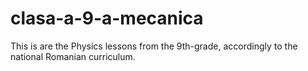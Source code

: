 # clasa-a-9-a-mecanica
This is are the Physics lessons from the 9th-grade, accordingly to the national Romanian curriculum.
